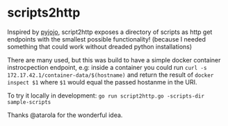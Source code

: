 scripts2http
====

Inspired by [pyjojo](https://github.com/atarola/pyjojo), script2http exposes a directory of scripts as http get endpoints with the smallest possible functionality! (because I needed something that could work without dreaded python installations)

There are many used, but this was build to have a simple docker container instrocpection endpoint, e.g: inside a container you could run `curl -s 172.17.42.1/container-data/$(hostname)` and return the result of `docker inspect $1` where `$1` would equal the passed hostanme in the URI.

To try it locally in development: `go run script2http.go -scripts-dir sample-scripts`

Thanks @atarola for the wonderful idea.